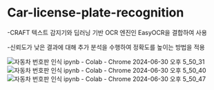 # Car-license-plate-recognition

-CRAFT 텍스트 감지기와 딥러닝 기반 OCR 엔진인 EasyOCR을 결합하여 사용

-신뢰도가 낮은 결과에 대해 추가 분석을 수행하여 정확도를 높이는 방법을 적용

![자동차 번호판 인식 ipynb - Colab - Chrome 2024-06-30 오후 5_50_31](https://github.com/JihoonCh/Car-license-plate-recognition/assets/133952150/3ca21463-11d8-435a-8ff2-562473a5df27)
![자동차 번호판 인식 ipynb - Colab - Chrome 2024-06-30 오후 5_50_40](https://github.com/JihoonCh/Car-license-plate-recognition/assets/133952150/5cf5d7fd-3b8a-4e50-b67b-3059096340d4)
![자동차 번호판 인식 ipynb - Colab - Chrome 2024-06-30 오후 5_50_47](https://github.com/JihoonCh/Car-license-plate-recognition/assets/133952150/c6a4c9c3-8eee-414a-8d20-090ddc8f90c4)
